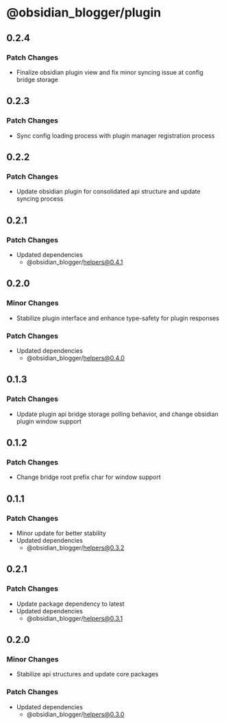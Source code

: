 # @obsidian_blogger/plugin

## 0.2.4

### Patch Changes

- Finalize obsidian plugin view and fix minor syncing issue at config bridge storage

## 0.2.3

### Patch Changes

- Sync config loading process with plugin manager registration process

## 0.2.2

### Patch Changes

- Update obsidian plugin for consolidated api structure and update syncing process

## 0.2.1

### Patch Changes

- Updated dependencies
    - @obsidian_blogger/helpers@0.4.1

## 0.2.0

### Minor Changes

- Stabilize plugin interface and enhance type-safety for plugin responses

### Patch Changes

- Updated dependencies
    - @obsidian_blogger/helpers@0.4.0

## 0.1.3

### Patch Changes

- Update plugin api bridge storage polling behavior, and change obsidian plugin window support

## 0.1.2

### Patch Changes

- Change bridge root prefix char for window support

## 0.1.1

### Patch Changes

- Minor update for better stability
- Updated dependencies
    - @obsidian_blogger/helpers@0.3.2

## 0.2.1

### Patch Changes

- Update package dependency to latest
- Updated dependencies
    - @obsidian_blogger/helpers@0.3.1

## 0.2.0

### Minor Changes

- Stabilize api structures and update core packages

### Patch Changes

- Updated dependencies
    - @obsidian_blogger/helpers@0.3.0
